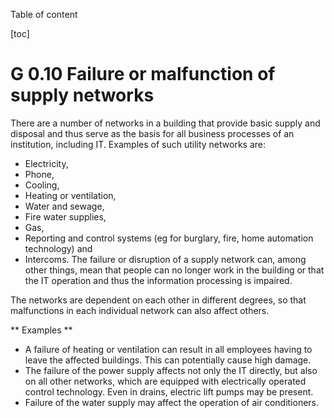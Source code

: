 Table of content

[toc]
 
G 0.10 Failure or malfunction of supply networks
=================================================

There are a number of networks in a building that provide basic supply and disposal and thus serve as the basis for all business processes of an institution, including IT. Examples of such utility networks are:

* Electricity,
* Phone,
* Cooling,
* Heating or ventilation,
* Water and sewage,
* Fire water supplies,
* Gas,
* Reporting and control systems (eg for burglary, fire, home automation technology) and
* Intercoms.
The failure or disruption of a supply network can, among other things, mean that people can no longer work in the building or that the IT operation and thus the information processing is impaired.

The networks are dependent on each other in different degrees, so that malfunctions in each individual network can also affect others.

** Examples **

* A failure of heating or ventilation can result in all employees having to leave the affected buildings. This can potentially cause high damage.
* The failure of the power supply affects not only the IT directly, but also on all other networks, which are equipped with electrically operated control technology. Even in drains, electric lift pumps may be present.
* Failure of the water supply may affect the operation of air conditioners.
